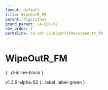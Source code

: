 ```yaml
---
layout: default
title: WipeOutR_FM
parent: Algorithms
grand_parent: CA-CDR-V2
nav_order: 7
permalink: ca-cdr-v2/algorithms/wipeoutr_fm
---
```


# WipeOutR_FM
{: .d-inline-block }

v1.3.9-alpha-52
{: .label .label-green }